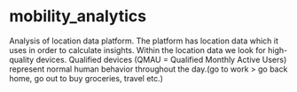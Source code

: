 # mobility_analytics
Analysis of location data platform. The platform has location data which it uses in order to calculate insights. Within the location data we look for high-quality devices. Qualified devices (QMAU = Qualified Monthly Active Users) represent normal human behavior throughout the day.(go to work > go back home, go out to buy groceries, travel etc.)
